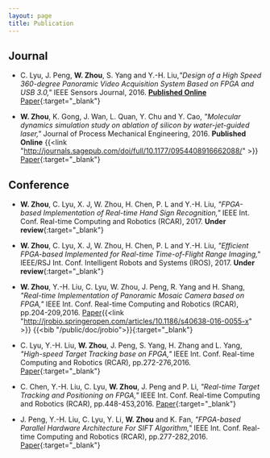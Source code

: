 ```yaml
---
layout: page
title: Publication
---
```



## Journal

* C. Lyu, J. Peng, **W. Zhou**, S. Yang and Y.-H. Liu,*"Design of a High Speed 360-degree Panoramic Video Acquisition System Based on FPGA and USB 3.0,"* IEEE Sensors Journal, 2016. **[Published Online](http://ieeexplore.ieee.org/document/7742337/)** [Paper](/public/doc/lyu_ieeesensorsjournal_2016.pdf){:target="_blank"}


* **W. Zhou**, K. Gong, J. Wan, L. Quan, Y. Chu and Y. Cao, *"Molecular dynamics simulation study on ablation of silicon by water-jet-guided laser,"* Journal of Process Mechanical Engineering, 2016. **Published Online** {{<link "http://journals.sagepub.com/doi/full/10.1177/0954408916662088/" >}} [Paper](/public/doc/zhou_jpme_2016.pdf){:target="_blank"}


## Conference

* **W. Zhou**, C. Lyu, X. J, W. Zhou, H. Chen, P. L and Y.-H. Liu, *"FPGA-based Implementation of Real-time Hand Sign Recognition,"* IEEE Int. Conf. Real-time Computing and Robotics (RCAR), 2017. **Under review**{:target="_blank"}

* **W. Zhou**, C. Lyu, X. J, W. Zhou, H. Chen, P. L and Y.-H. Liu, *"Efficient FPGA-based Implemented for Real-time Time-of-Flight Range Imaging,"* IEEE/RSJ Int. Conf. Intelligent Robots and Systems (IROS), 2017. **Under review**{:target="_blank"}

* **W. Zhou**, Y.-H. Liu, C. Lyu, W. Zhou, J. Peng, R. Yang and H. Shang, *"Real-time Implementation of Panoramic Mosaic Camera based on FPGA,"* IEEE Int. Conf. Real-time Computing and Robotics (RCAR), pp.204-209,2016. [Paper](/public/doc/zhou_rcar_2016.pdf){{<link "http://jrobio.springeropen.com/articles/10.1186/s40638-016-0055-x" >}} {{<bib "/public/doc/jrobio">}}{:target="_blank"}

* C. Lyu, Y.-H. Liu, **W. Zhou**, J. Peng, S. Yang, H. Zhang and L. Yang, *"High-speed Target Tracking base on FPGA,"* IEEE Int. Conf. Real-time Computing and Robotics (RCAR), pp.272-276,2016. [Paper](/public/doc/lyu_rcar_2016.pdf){:target="_blank"}

* C. Chen, Y.-H. Liu, C. Lyu, **W. Zhou**, J. Peng and P. Li, *"Real-time Target Tracking and Positioning on FPGA,"* IEEE Int. Conf. Real-time Computing and Robotics (RCAR), pp.448-453,2016. [Paper](/public/doc/chen_rcar_2016.pdf){:target="_blank"}

* J. Peng, Y.-H. Liu, C. Lyu, Y. Li, **W. Zhou** and K. Fan, *"FPGA-based Parallel Hardware Architecture For SIFT Algorithm,"* IEEE Int. Conf. Real-time Computing and Robotics (RCAR), pp.277-282,2016. [Paper](/public/doc/peng_rcar_2016.pdf){:target="_blank"}

